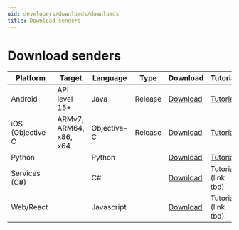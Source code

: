 ```yaml
---
uid: developers/downloads/downloads
title: Download senders
---
```

# Download senders

| Platform         | Target      | Language | Type  | Download | Tutorial |
|------------------|-------------|----------|-------|----------|-------------|
| Android          |API level 15+|Java      |Release| [Download](https://github.com/Microsoft/AppCenter-SDK-Android) | [Tutorial](xref:developers/downloads/android-java)|
| iOS (Objective-C |ARMv7, ARM64, x86, x64|Objective-C|Release| [Download](https://github.com/Microsoft/AppCenter-SDK-Apple/releases/latest)| [Tutorial](xref:developers/downloads/ios-objc) | 
| Python           | |Python| | [Download](https://ariamediahost.blob.core.windows.net/sdk/ProductInsightsSenders/product_insights-2.0.0.egg)| [Tutorial](xref:developers/downloads/python) |
| Services (C#)    | |C#||[Download](https://www.nuget.org/packages/Microsoft.ApplicationInsights/) | Tutorial (link tbd) |
| Web/React        | |Javascript|| [Download](https://1dsjssdk.blob.core.windows.net/scripts/latest/ms.analytics-1-beta.js) | Tutorial (link tbd) |


